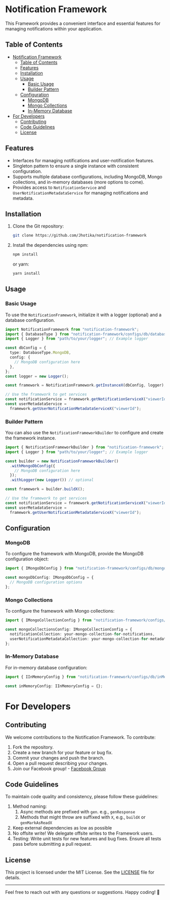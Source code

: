 # Notification Framework

This Framework provides a convenient interface and essential features for managing notifications within your application.

## Table of Contents

- [Notification Framework](#notification-framework)
  - [Table of Contents](#table-of-contents)
  - [Features](#features)
  - [Installation](#installation)
  - [Usage](#usage)
    - [Basic Usage](#basic-usage)
    - [Builder Pattern](#builder-pattern)
  - [Configuration](#configuration)
    - [MongoDB](#mongodb)
    - [Mongo Collections](#mongo-collections)
    - [In-Memory Database](#in-memory-database)
- [For Developers](#for-developers)
  - [Contributing](#contributing)
  - [Code Guidelines](#code-guidelines)
  - [License](#license)

## Features

- Interfaces for managing notifications and user-notification features.
- Singleton pattern to ensure a single instance with consistent configuration.
- Supports multiple database configurations, including MongoDB, Mongo collections, and in-memory databases (more options to come).
- Provides access to `NotificationService` and `UserNotificationMetadataService` for managing notifications and metadata.

## Installation

1. Clone the Git repository:

   ```bash
   git clone https://github.com/Jhotika/notification-framework
   ```

2. Install the dependencies using npm:

   ```bash
   npm install
   ```

   or yarn:

   ```bash
   yarn install
   ```

## Usage

### Basic Usage

To use the `NotificationFramework`, initialize it with a logger (optional) and a database configuration.

```typescript
import NotificationFramework from "notification-framework";
import { DatabaseType } from "notification-framework/configs/db/database.config";
import { Logger } from "path/to/your/logger"; // Example logger

const dbConfig = {
  type: DatabaseType.MongoDB,
  config: {
    // MongoDB configuration here
  },
};
const logger = new Logger();

const framework = NotificationFramework.getInstanceX(dbConfig, logger);

// Use the framework to get services
const notificationService = framework.getNotificationServiceX("viewerId");
const userMetadataService =
  framework.getUserNotificationMetadataServiceX("viewerId");
```

### Builder Pattern

You can also use the `NotificationFrameworkBuilder` to configure and create the framework instance.

```typescript
import { NotificationFrameworkBuilder } from "notification-framework";
import { Logger } from "path/to/your/logger"; // Example logger

const builder = new NotificationFrameworkBuilder()
  .withMongoDbConfig({
    // MongoDB configuration here
  });
  .withLogger(new Logger()) // optional

const framework = builder.buildX();

// Use the framework to get services
const notificationService = framework.getNotificationServiceX("viewerId");
const userMetadataService =
  framework.getUserNotificationMetadataServiceX("viewerId");
```

## Configuration

### MongoDB

To configure the framework with MongoDB, provide the MongoDB configuration object:

```typescript
import { IMongoDbConfig } from "notification-framework/configs/db/mongoDb.config";

const mongoDbConfig: IMongoDbConfig = {
  // MongoDB configuration options
};
```

### Mongo Collections

To configure the framework with Mongo collections:

```typescript
import { IMongoCollectionConfig } from "notification-framework/configs/db/mongoCollection.config";

const mongoCollectionsConfig: IMongoCollectionConfig = {
  notificationCollection: your-mongo-collection-for-notifications,
  userNotificationMetadataCollection: your-mongo-collection-for-metadata,
};
```

### In-Memory Database

For in-memory database configuration:

```typescript
import { IInMemoryConfig } from "notification-framework/configs/db/inMemory.config";

const inMemoryConfig: IInMemoryConfig = {};
```

# For Developers

## Contributing

We welcome contributions to the Notification Framework. To contribute:

1. Fork the repository.
2. Create a new branch for your feature or bug fix.
3. Commit your changes and push the branch.
4. Open a pull request describing your changes.
5. Join our Facebook group! - [Facebook Group](https://www.facebook.com/groups/1569662676946579)

## Code Guidelines

To maintain code quality and consistency, please follow these guidelines:

1. Method naming:
   1. Async methods are prefixed with `gen`. e.g., `genResponse`
   2. Methods that might throw are suffixed with `X`, e.g., `buildX` or `genMarkAsReadX`
2. Keep external dependencies as low as possible
3. No offsite write! We delegate offsite writes to the Framework users.
4. Testing: Write unit tests for new features and bug fixes. Ensure all tests pass before submitting a pull request.

## License

This project is licensed under the MIT License. See the [LICENSE](LICENSE) file for details.

---

Feel free to reach out with any questions or suggestions. Happy coding! 🚀
